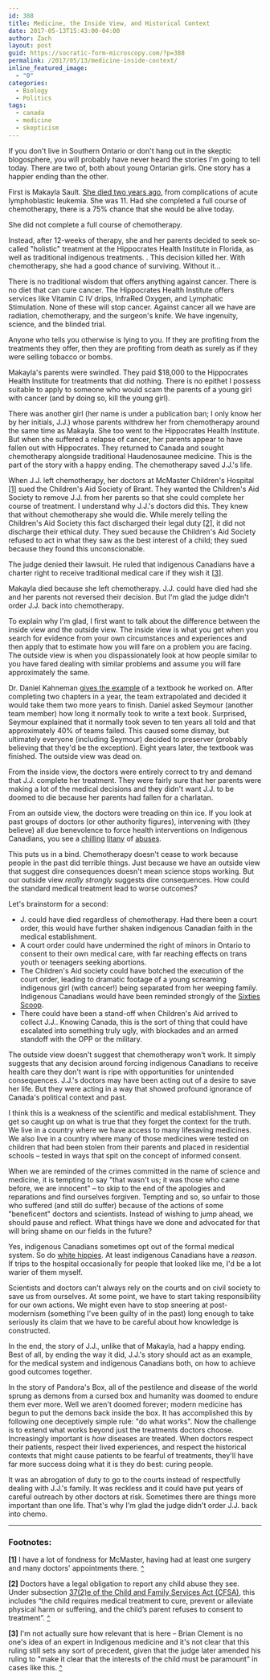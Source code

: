 ```yaml
---
id: 388
title: Medicine, the Inside View, and Historical Context
date: 2017-05-13T15:43:00-04:00
author: Zach
layout: post
guid: https://socratic-form-microscopy.com/?p=388
permalink: /2017/05/13/medicine-inside-context/
inline_featured_image:
  - "0"
categories:
  - Biology
  - Politics
tags:
  - canada
  - medicine
  - skepticism
---
```


If you don't live in Southern Ontario or don't hang out in the skeptic blogosphere, you will probably have never heard the stories I'm going to tell today. There are two of, both about young Ontarian girls. One story has a happier ending than the other.

First is Makayla Sault. <a href="http://www.cbc.ca/news/indigenous/makayla-sault-girl-who-refused-chemo-for-leukemia-dies-1.2829885">She died two years ago</a>, from complications of acute lymphoblastic leukemia. She was 11. Had she completed a full course of chemotherapy, there is a 75% chance that she would be alive today.

She did not complete a full course of chemotherapy.

Instead, after 12-weeks of therapy, she and her parents decided to seek so-called "holistic" treatment at the Hippocrates Health Institute in Florida, as well as traditional indigenous treatments. . This decision killed her. With chemotherapy, she had a good chance of surviving. Without it…

There is no traditional wisdom that offers anything against cancer. There is no diet that can cure cancer. The Hippocrates Health Institute offers services like Vitamin C IV drips, InfraRed Oxygen, and Lymphatic Stimulation. None of these will stop cancer. Against cancer all we have are radiation, chemotherapy, and the surgeon's knife. We have ingenuity, science, and the blinded trial.

Anyone who tells you otherwise is lying to you. If they are profiting from the treatments they offer, then they are profiting from death as surely as if they were selling tobacco or bombs.

Makayla's parents were swindled. They paid $18,000 to the Hippocrates Health Institute for treatments that did nothing. There is no epithet I possess suitable to apply to someone who would scam the parents of a young girl with cancer (and by doing so, kill the young girl).

There was another girl (her name is under a publication ban; I only know her by her initials, J.J.) whose parents withdrew her from chemotherapy around the same time as Makayla. She too went to the Hippocrates Health Institute. But when she suffered a relapse of cancer, her parents appear to have fallen out with Hippocrates. They returned to Canada and sought chemotherapy alongside traditional Haudenosaunee medicine. This is the part of the story with a happy ending. The chemotherapy saved J.J.'s life.

When J.J. left chemotherapy, her doctors at McMaster Children's Hospital <a href="#mk1" id="mk-top-1">[1]</a> sued the Children's Aid Society of Brant. They wanted the Children's Aid Society to remove J.J. from her parents so that she could complete her course of treatment. I understand why J.J.'s doctors did this. They knew that without chemotherapy she would die. While merely telling the Children's Aid Society this fact discharged their legal duty <a href="#mk2" id="mk-top-2">[2]</a>, it did not discharge their ethical duty. They sued because the Children's Aid Society refused to act in what they saw as the best interest of a child; they sued because they found this unconscionable.

The judge denied their lawsuit. He ruled that indigenous Canadians have a charter right to receive traditional medical care if they wish it <a href="#mk3" id="mk-top-3">[3]</a>.

Makayla died because she left chemotherapy. J.J. could have died had she and her parents not reversed their decision. But I'm glad the judge didn't order J.J. back into chemotherapy.

To explain why I'm glad, I first want to talk about the difference between the inside view and the outside view. The inside view is what you get when you search for evidence from your own circumstances and experiences and then apply that to estimate how you will fare on a problem you are facing. The outside view is when you dispassionately look at how people similar to you have fared dealing with similar problems and assume you will fare approximately the same.

Dr. Daniel Kahneman <a href="http://www.mckinsey.com/business-functions/strategy-and-corporate-finance/our-insights/daniel-kahneman-beware-the-inside-view">gives the example</a> of a textbook he worked on. After completing two chapters in a year, the team extrapolated and decided it would take them two more years to finish. Daniel asked Seymour (another team member) how long it normally took to write a text book. Surprised, Seymour explained that it normally took seven to ten years all told and that approximately 40% of teams failed. This caused some dismay, but ultimately everyone (including Seymour) decided to preserver (probably believing that they'd be the exception). Eight years later, the textbook was finished. The outside view was dead on.

From the inside view, the doctors were entirely correct to try and demand that J.J. complete her treatment. They were fairly sure that her parents were making a lot of the medical decisions and they didn't want J.J. to be doomed to die because her parents had fallen for a charlatan.

From an outside view, the doctors were treading on thin ice. If you look at past groups of doctors (or other authority figures), intervening with (they believe) all due benevolence to force health interventions on Indigenous Canadians, you see a <a href="https://en.wikipedia.org/wiki/Compulsory_sterilization_in_Canada#Policy">chilling</a> <a href="http://news.nationalpost.com/news/canada/saskatoon-health-region-apologizes-after-aboriginal-women-felt-pressured-by-staff-to-have-tubes-tied">litany</a> of <a href="http://www.cbc.ca/news/politics/aboriginal-children-used-in-medical-tests-commissioner-says-1.1318150">abuses</a>.

This puts us in a bind. Chemotherapy doesn't cease to work because people in the past did terrible things. Just because we have an outside view that suggest dire consequences doesn't mean science stops working. But our outside view <em>really strongly</em> suggests dire consequences. How could the standard medical treatment lead to worse outcomes?

Let's brainstorm for a second:

<ul>
 	<li>J. could have died regardless of chemotherapy. Had there been a court order, this would have further shaken indigenous Canadian faith in the medical establishment.</li>
 	<li>A court order could have undermined the right of minors in Ontario to consent to their own medical care, with far reaching effects on trans youth or teenagers seeking abortions.</li>
 	<li>The Children's Aid society could have botched the execution of the court order, leading to dramatic footage of a young screaming indigenous girl (with cancer!) being separated from her weeping family. Indigenous Canadians would have been reminded strongly of the <a href="https://en.wikipedia.org/wiki/Sixties_Scoop">Sixties Scoop</a>.</li>
 	<li>There could have been a stand-off when Children's Aid arrived to collect J.J.. Knowing Canada, this is the sort of thing that could have escalated into something truly ugly, with blockades and an armed standoff with the OPP or the military.</li>
</ul>
The outside view doesn't suggest that chemotherapy won't work. It simply suggests that any decision around forcing indigenous Canadians to receive health care they don't want is ripe with opportunities for unintended consequences. J.J.'s doctors may have been acting out of a desire to save her life. But they were acting in a way that showed profound ignorance of Canada's political context and past.

I think this is a weakness of the scientific and medical establishment. They get so caught up on what is true that they forget the context for the truth. We live in a country where we have access to many lifesaving medicines. We also live in a country where many of those medicines were tested on children that had been stolen from their parents and placed in residential schools – tested in ways that spit on the concept of informed consent.

When we are reminded of the crimes committed in the name of science and medicine, it is tempting to say "that wasn't us; it was those who came before, we are innocent" – to skip to the end of the apologies and reparations and find ourselves forgiven. Tempting and so, so unfair to those who suffered (and still do suffer) because of the actions of some "beneficent" doctors and scientists. Instead of wishing to jump ahead, we should pause and reflect. What things have we done and advocated for that will bring shame on our fields in the future?

Yes, indigenous Canadians sometimes opt out of the formal medical system. So do <a href="http://globalnews.ca/news/2783980/judge-to-sentence-alberta-parents-whose-son-died-from-meningitis/">white hippies</a>. At least indigenous Canadians have a <em>reason</em>. If trips to the hospital occasionally for people that looked like me, I'd be a lot warier of them myself.

Scientists and doctors can't always rely on the courts and on civil society to save us from ourselves. At some point, we have to start taking responsibility for our own actions. We might even have to stop sneering at post-modernism (something I've been guilty of in the past) long enough to take seriously its claim that we have to be careful about how knowledge is constructed.

In the end, the story of J.J., unlike that of Makayla, had a happy ending. Best of all, by ending the way it did, J.J.'s story should act as an example, for the medical system and indigenous Canadians both, on how to achieve good outcomes together.

In the story of Pandora's Box, all of the pestilence and disease of the world sprung as demons from a cursed box and humanity was doomed to endure them ever more. Well we aren't doomed forever; modern medicine has begun to put the demons back inside the box. It has accomplished this by following one deceptively simple rule: "do what works". Now the challenge is to extend what works beyond just the treatments doctors choose. Increasingly important is <em>how</em> diseases are treated. When doctors respect their patients, respect their lived experiences, and respect the historical contexts that might cause patients to be fearful of treatments, they'll have far more success doing what it is they do best: curing people.

It was an abrogation of duty to go to the courts instead of respectfully dealing with J.J.'s family. It was reckless and it could have put years of careful outreach by other doctors at risk. Sometimes there are things more important than one life. That's why I'm glad the judge didn't order J.J. back into chemo.

---

<div class="footnotes" markdown="1">
<h3>Footnotes:</h3>

<strong id="mk1" >[1]</strong> I have a lot of fondness for McMaster, having had at least one surgery and many doctors' appointments there. <a href="#mk-top-1">^</a>

<strong id="mk2" >[2]</strong> Doctors have a legal obligation to report any child abuse they see. Under subsection <a href="http://canliiconnects.org/en/commentaries/37105">37(2)e of the Child and Family Services Act (CFSA)</a>, this includes “the child requires medical treatment to cure, prevent or alleviate physical harm or suffering, and the child’s parent refuses to consent to treatment”. <a href="#mk-top-2">^</a>

<strong id="mk3" >[3]</strong> I'm not actually sure how relevant that is here – Brian Clement is no one's idea of an expert in Indigenous medicine and it's not clear that this ruling still sets any sort of precedent, given that the judge later amended his ruling to "make it clear that the interests of the child must be paramount" in cases like this. <a href="#mk-top-3">^</a>

</div>
